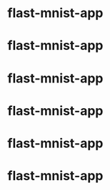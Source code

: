 # flast-mnist-app
# flast-mnist-app
# flast-mnist-app
# flast-mnist-app
# flast-mnist-app
# flast-mnist-app
